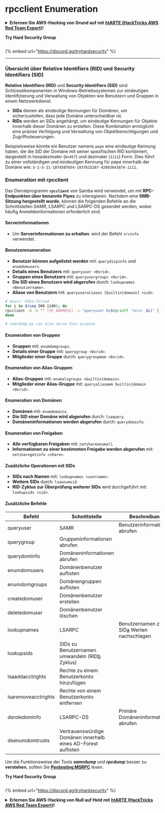 # rpcclient Enumeration

<details>

<summary><strong>Erlernen Sie AWS-Hacking von Grund auf mit</strong> <a href="https://training.hacktricks.xyz/courses/arte"><strong>htARTE (HackTricks AWS Red Team Expert)</strong></a><strong>!</strong></summary>

* Arbeiten Sie in einem **Cybersicherheitsunternehmen**? Möchten Sie Ihr **Unternehmen in HackTricks beworben sehen**? Oder möchten Sie Zugang zur **neuesten Version des PEASS erhalten oder HackTricks im PDF-Format herunterladen**? Überprüfen Sie die [**ABONNEMENTPLÄNE**](https://github.com/sponsors/carlospolop)!
* Entdecken Sie [**The PEASS Family**](https://opensea.io/collection/the-peass-family), unsere Sammlung exklusiver [**NFTs**](https://opensea.io/collection/the-peass-family)
* Holen Sie sich den [**offiziellen PEASS & HackTricks-Merch**](https://peass.creator-spring.com)
* **Treten Sie der** [**💬**](https://emojipedia.org/speech-balloon/) [**Discord-Gruppe**](https://discord.gg/hRep4RUj7f) oder der [**Telegram-Gruppe**](https://t.me/peass) bei oder **folgen** Sie mir auf **Twitter** 🐦[**@carlospolopm**](https://twitter.com/hacktricks_live)**.**
* **Teilen Sie Ihre Hacking-Tricks, indem Sie PRs zum [HackTricks-Repository](https://github.com/carlospolop/hacktricks) und [HackTricks-Cloud-Repository](https://github.com/carlospolop/hacktricks-cloud) einreichen**.

</details>

**Try Hard Security Group**

<figure><img src="../.gitbook/assets/telegram-cloud-document-1-5159108904864449420.jpg" alt=""><figcaption></figcaption></figure>

{% embed url="https://discord.gg/tryhardsecurity" %}

***

### Übersicht über Relative Identifiers (RID) und Security Identifiers (SID)

**Relative Identifiers (RID)** und **Security Identifiers (SID)** sind Schlüsselkomponenten in Windows-Betriebssystemen zur eindeutigen Identifizierung und Verwaltung von Objekten wie Benutzern und Gruppen in einem Netzwerkdienst.

- **SIDs** dienen als eindeutige Kennungen für Domänen, um sicherzustellen, dass jede Domäne unterscheidbar ist.
- **RIDs** werden an SIDs angehängt, um eindeutige Kennungen für Objekte innerhalb dieser Domänen zu erstellen. Diese Kombination ermöglicht eine präzise Verfolgung und Verwaltung von Objektberechtigungen und Zugriffssteuerungen.

Beispielsweise könnte ein Benutzer namens `pepe` eine eindeutige Kennung haben, die die SID der Domäne mit seiner spezifischen RID kombiniert, dargestellt in hexadezimaler (`0x457`) und dezimaler (`1111`) Form. Dies führt zu einer vollständigen und eindeutigen Kennung für pepe innerhalb der Domäne wie: `S-1-5-21-1074507654-1937615267-42093643874-1111`.


### **Enumeration mit rpcclient**

Das Dienstprogramm **`rpcclient`** von Samba wird verwendet, um mit **RPC-Endpunkten über benannte Pipes** zu interagieren. Nachdem eine **SMB-Sitzung hergestellt wurde**, können die folgenden Befehle an die Schnittstellen SAMR, LSARPC und LSARPC-DS gesendet werden, wobei häufig Anmeldeinformationen erforderlich sind.

#### Serverinformationen

* Um **Serverinformationen zu erhalten**: wird der Befehl `srvinfo` verwendet.

#### Benutzerenumeration

* **Benutzer können aufgelistet werden** mit: `querydispinfo` und `enumdomusers`.
* **Details eines Benutzers** mit: `queryuser <0xrid>`.
* **Gruppen eines Benutzers** mit: `queryusergroups <0xrid>`.
* **Die SID eines Benutzers wird abgerufen** durch: `lookupnames <Benutzername>`.
* **Aliase von Benutzern** mit: `queryuseraliases [builtin|domain] <sid>`.
```bash
# Users' RIDs-forced
for i in $(seq 500 1100); do
rpcclient -N -U "" [IP_ADDRESS] -c "queryuser 0x$(printf '%x\n' $i)" | grep "User Name\|user_rid\|group_rid" && echo "";
done

# samrdump.py can also serve this purpose
```
#### Enumeration von Gruppen

* **Gruppen** mit: `enumdomgroups`.
* **Details einer Gruppe** mit: `querygroup <0xrid>`.
* **Mitglieder einer Gruppe** durch: `querygroupmem <0xrid>`.

#### Enumeration von Alias-Gruppen

* **Alias-Gruppen** mit: `enumalsgroups <builtin|domain>`.
* **Mitglieder einer Alias-Gruppe** mit: `queryaliasmem builtin|domain <0xrid>`.

#### Enumeration von Domänen

* **Domänen** mit: `enumdomains`.
* **Die SID einer Domäne wird abgerufen** durch: `lsaquery`.
* **Domäneninformationen werden abgerufen** durch: `querydominfo`.

#### Enumeration von Freigaben

* **Alle verfügbaren Freigaben** mit: `netshareenumall`.
* **Informationen zu einer bestimmten Freigabe werden abgerufen** mit: `netsharegetinfo <share>`.

#### Zusätzliche Operationen mit SIDs

* **SIDs nach Namen** mit: `lookupnames <username>`.
* **Weitere SIDs** durch: `lsaenumsid`.
* **RID-Zyklus zur Überprüfung weiterer SIDs** wird durchgeführt mit: `lookupsids <sid>`.

#### **Zusätzliche Befehle**

| **Befehl**           | **Schnittstelle**                                                                                                                                  | **Beschreibung**                                                                                                                         |
| ------------------- | ------------------------------------------------------------------------------------------------------------------------------------------------- | ----------------------------------------------------------------------------------------------------------------------------------------- |
| queryuser           | SAMR                                                                                                                                              | Benutzerinformationen abrufen                                                                                                                 |
| querygroup          | Gruppeninformationen abrufen                                                                                                                        |                                                                                                                                           |
| querydominfo        | Domäneninformationen abrufen                                                                                                                       |                                                                                                                                           |
| enumdomusers        | Domänenbenutzer auflisten                                                                                                                            |                                                                                                                                           |
| enumdomgroups       | Domänengruppen auflisten                                                                                                                           |                                                                                                                                           |
| createdomuser       | Domänenbenutzer erstellen                                                                                                                              |                                                                                                                                           |
| deletedomuser       | Domänenbenutzer löschen                                                                                                                              |                                                                                                                                           |
| lookupnames         | LSARPC                                                                                                                                            | Benutzernamen zu SID[a](https://learning.oreilly.com/library/view/network-security-assessment/9781491911044/ch08.html#ch08fn8) Werten nachschlagen |
| lookupsids          | SIDs zu Benutzernamen umwandeln (RID[b](https://learning.oreilly.com/library/view/network-security-assessment/9781491911044/ch08.html#ch08fn9) Zyklus) |                                                                                                                                           |
| lsaaddacctrights    | Rechte zu einem Benutzerkonto hinzufügen                                                                                                                      |                                                                                                                                           |
| lsaremoveacctrights | Rechte von einem Benutzerkonto entfernen                                                                                                                 |                                                                                                                                           |
| dsroledominfo       | LSARPC-DS                                                                                                                                         | Primäre Domäneninformationen abrufen                                                                                                            |
| dsenumdomtrusts     | Vertrauenswürdige Domänen innerhalb eines AD-Forest auflisten                                                                                                     |                                                                                                                                           |

Um die Funktionsweise der Tools _**samrdump**_ und _**rpcdump**_ besser zu **verstehen**, sollten Sie [**Pentesting MSRPC**](../135-pentesting-msrpc.md) lesen.

**Try Hard Security Group**

<figure><img src="../.gitbook/assets/telegram-cloud-document-1-5159108904864449420.jpg" alt=""><figcaption></figcaption></figure>

{% embed url="https://discord.gg/tryhardsecurity" %}

<details>

<summary><strong>Erlernen Sie AWS-Hacking von Null auf Held mit</strong> <a href="https://training.hacktricks.xyz/courses/arte"><strong>htARTE (HackTricks AWS Red Team Expert)</strong></a><strong>!</strong></summary>

* Arbeiten Sie in einem **Cybersicherheitsunternehmen**? Möchten Sie Ihr **Unternehmen in HackTricks beworben sehen**? oder möchten Sie Zugriff auf die **neueste Version des PEASS oder HackTricks als PDF herunterladen**? Überprüfen Sie die [**ABONNEMENTPLÄNE**](https://github.com/sponsors/carlospolop)!
* Entdecken Sie [**The PEASS Family**](https://opensea.io/collection/the-peass-family), unsere Sammlung exklusiver [**NFTs**](https://opensea.io/collection/the-peass-family)
* Holen Sie sich das [**offizielle PEASS & HackTricks-Merch**](https://peass.creator-spring.com)
* **Treten Sie der** [**💬**](https://emojipedia.org/speech-balloon/) [**Discord-Gruppe**](https://discord.gg/hRep4RUj7f) oder der [**Telegram-Gruppe**](https://t.me/peass) bei oder **folgen** Sie mir auf **Twitter** 🐦[**@carlospolopm**](https://twitter.com/hacktricks_live)**.**
* **Teilen Sie Ihre Hacking-Tricks, indem Sie PRs an das [HackTricks-Repository](https://github.com/carlospolop/hacktricks) und das [HackTricks-Cloud-Repository](https://github.com/carlospolop/hacktricks-cloud)** einreichen.

</details>
